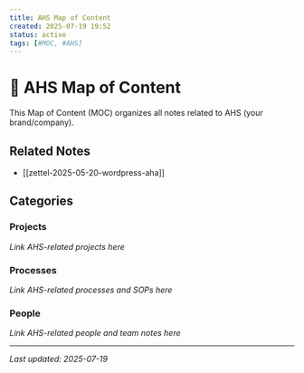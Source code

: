 ```yaml
---
title: AHS Map of Content
created: 2025-07-19 19:52
status: active
tags: [#MOC, #AHS]
---
```


# 🏢 AHS Map of Content

This Map of Content (MOC) organizes all notes related to AHS (your brand/company).

## Related Notes
- [[zettel-2025-05-20-wordpress-aha]]

## Categories

### Projects
*Link AHS-related projects here*

### Processes
*Link AHS-related processes and SOPs here*

### People
*Link AHS-related people and team notes here*

---

*Last updated: 2025-07-19*
